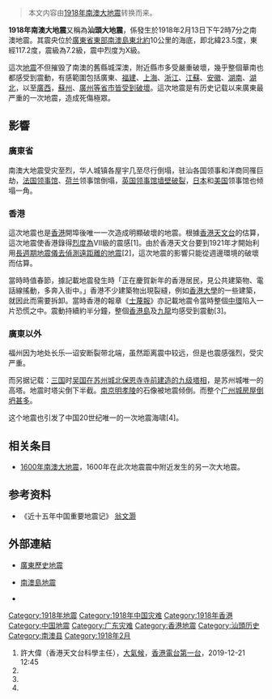 > 本文内容由[1918年南澳大地震](https://zh.wikipedia.org/wiki/1918年南澳大地震)转换而来。


**1918年南澳大地震**又稱為**汕頭大地震**，係發生於1918年2月13日下午2時7分之南澳地震。其震央位於[廣東省東部](https://zh.wikipedia.org/wiki/廣東省 "wikilink")[南澳島東北約](https://zh.wikipedia.org/wiki/南澳縣 "wikilink")10公里的海底，即北緯23.5度，東經117.2度，震級為7.2級，震中烈度为Ⅹ級。

這次[地震](../Page/地震.md "wikilink")不但摧毁了南澳的舊縣城深澳，附近縣市多受嚴重破壞，幾乎整個華南也都感受到震動，有感範圍包括廣東、[福建](../Page/福建省.md "wikilink")、[上海](https://zh.wikipedia.org/wiki/上海市 "wikilink")、[浙江](../Page/浙江省.md "wikilink")、[江蘇](../Page/江苏省.md "wikilink")、[安徽](../Page/安徽省.md "wikilink")、[湖南](../Page/湖南省.md "wikilink")、[湖北](../Page/湖北省.md "wikilink")，以至[廣西](https://zh.wikipedia.org/wiki/廣西 "wikilink")，[蘇州](https://zh.wikipedia.org/wiki/蘇州 "wikilink")、[廣州等省市皆受到破壞](https://zh.wikipedia.org/wiki/廣州 "wikilink")。這次地震是有历史记载以来廣東最严重的一次地震，造成死傷極眾。

## 影響

### 廣東省

南澳大地震受灾至烈，华人城镇各屋宇几至尽行倒塌，驻汕各国领事和洋商同罹巨劫，[法国领事馆](https://zh.wikipedia.org/wiki/法国 "wikilink")、[荷兰](../Page/荷兰.md "wikilink")领事馆倒塌，[英国领事馆墙壁破裂](https://zh.wikipedia.org/wiki/英国 "wikilink")，[日本](../Page/日本.md "wikilink")和[美国](../Page/美国.md "wikilink")领事馆也倾塌一角。

### 香港

這次地震也是[香港](../Page/香港.md "wikilink")開埠後唯一一次造成明顯破壞的地震。根據[香港天文台](../Page/香港天文台.md "wikilink")的估算，這次地震使香港錄得[烈度為](../Page/麥加利地震烈度表.md "wikilink")Ⅶ級的震感\[1\]。由於香港天文台要到1921年才開始利用[長週期地震儀去偵測遠距離的地震](../Page/地震儀.md "wikilink")\[2\]，這次地震的影響只能從週邊環境的破壞而估算。

當時時值春節，據記載地震發生時「正在慶賀新年的香港居民，見公共建築物、電話線搖動，多奔入街中。」香港不少建築物出現裂縫，例如[香港大學](../Page/香港大學.md "wikilink")的一些建築，就因此而需要拆卸。當時香港的報章《[士蔑報](../Page/士蔑報.md "wikilink")》亦記載地震令當時整個[中環](../Page/中環.md "wikilink")陷入一片恐慌之中。震動持續約半分鐘，整個[香港島](../Page/香港島.md "wikilink")及[九龍](../Page/九龍.md "wikilink")均感受到震動\[3\]。

### 廣東以外

福州因为地处长乐—诏安断裂带北端，虽然距离震中较远，但是也震感强烈，受灾严重。

而另据记载：[三国](../Page/三国.md "wikilink")时[吴国在](https://zh.wikipedia.org/wiki/吴国 "wikilink")[苏州城北](https://zh.wikipedia.org/wiki/苏州 "wikilink")[保恩寺寺前建造的九级塔相](https://zh.wikipedia.org/wiki/保恩寺 "wikilink")，是苏州城唯一的高塔。地震时塔尖倒下半截。[南京](https://zh.wikipedia.org/wiki/南京 "wikilink")[明孝陵](../Page/明孝陵.md "wikilink")的石像被地震倾倒。而整个[广州城房屋倒坍甚多](https://zh.wikipedia.org/wiki/广州 "wikilink")。

这个地震也引发了中国20世纪唯一的一次地震海啸\[4\]。

## 相关条目

  - [1600年南澳大地震](https://zh.wikipedia.org/wiki/1600年南澳大地震 "wikilink")，1600年在此次地震震中附近发生的另一次大地震。

## 参考资料

  - 《近十五年中国重要地震记》 [翁文灏](https://zh.wikipedia.org/wiki/翁文灏 "wikilink")

## 外部連結

  - [廣東歷史地震](https://web.archive.org/web/20050217040647/http://www.chenghai.net.cn/e/kp/kpe-05.htm)

  - [南澳島地震](http://www.huaxia.com/ly/shls/dao/00181298.html)

  -
[Category:1918年地震](https://zh.wikipedia.org/wiki/Category:1918年地震 "wikilink") [Category:1918年中国灾难](https://zh.wikipedia.org/wiki/Category:1918年中国灾难 "wikilink") [Category:1918年香港](https://zh.wikipedia.org/wiki/Category:1918年香港 "wikilink") [Category:中国地震](https://zh.wikipedia.org/wiki/Category:中国地震 "wikilink") [Category:广东灾难](https://zh.wikipedia.org/wiki/Category:广东灾难 "wikilink") [Category:香港地震](https://zh.wikipedia.org/wiki/Category:香港地震 "wikilink") [Category:汕頭历史](https://zh.wikipedia.org/wiki/Category:汕頭历史 "wikilink") [Category:南澳县](https://zh.wikipedia.org/wiki/Category:南澳县 "wikilink") [Category:1918年2月](https://zh.wikipedia.org/wiki/Category:1918年2月 "wikilink")

1.  許大偉（香港天文台科學主任），[大氣候](https://zh.wikipedia.org/wiki/大氣候 "wikilink")，[香港電台第一台](../Page/香港電台第一台.md "wikilink")，2019-12-21 12:45
2.
3.
4.